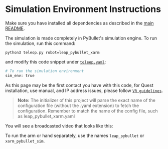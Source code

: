 # Simulation Environment Instructions

Make sure you have installed all dependencies as described in the [main README](../README.md).

The simulation is made completely in PyBullet's simulation engine. To run the simulation, run this command:

`python3 teleop.py robot=leap_pybullet_xarm`

and modify this code snippet under [`teleop.yaml`](../configs/teleop.yaml):

```python
# To run the simulation environment
sim_env: true
```

As this page may be the first contact you have with this code, for Quest installation, use manual, and IP address issues, please follow [`VR guidelines`](vr.md).
> **Note:** The initializer of this project will parse the exact name of the configuration file (without the .yaml extension) to fetch the configuration. Remember to match the name of the config file, such as leap_pybullet_xarm.yaml

You will see a broadcasted video that looks like this:

<!-- TODO: Insert gif here -->

To run the arm or hand separately, use the names `leap_pybullet` or `xarm_pybullet_sim`.